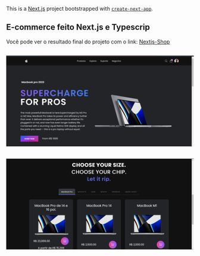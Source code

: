 This is a [Next.js](https://nextjs.org/) project bootstrapped with [`create-next-app`](https://github.com/vercel/next.js/tree/canary/packages/create-next-app).

## E-commerce feito Next.js e Typescrip

Você pode ver o resultado final do projeto com o link: [Nextjs-Shop](https://nextjs-shop-d9ba.vercel.app/)

##

![](/public/home-screen.png)

##

![](/public/products.png)